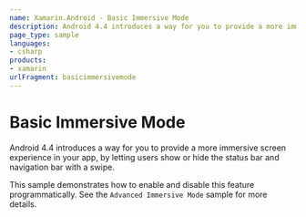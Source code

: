 ```yaml
---
name: Xamarin.Android - Basic Immersive Mode
description: Android 4.4 introduces a way for you to provide a more immersive screen experience in your app, by letting users show or hide the status bar and...
page_type: sample
languages:
- csharp
products:
- xamarin
urlFragment: basicimmersivemode
---
```

# Basic Immersive Mode
Android 4.4 introduces a way for you to provide a more immersive 
screen experience in your app, by letting users show or hide 
the status bar and navigation bar with a swipe.

This sample demonstrates how to enable and disable this feature programmatically.
See the `Advanced Immersive Mode` sample for more details.